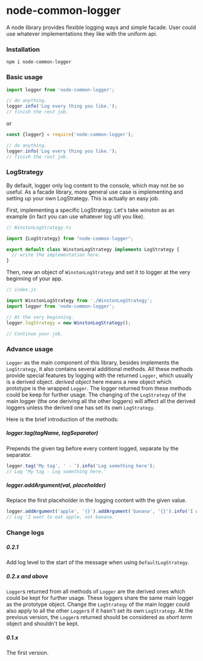 # node-common-logger
A node library provides flexible logging ways and simple facade. User could use whatever implementations they like with the uniform api.

### Installation

`npm i node-common-logger`

### Basic usage

```typescript
import logger from 'node-common-logger';

// do anything.
logger.info('Log every thing you like.');
// finish the rest job.
```
or
```javascript
const {logger} = require('node-common-logger');

// do anything.
logger.info('Log every thing you like.');
// finish the rest job.
```

### LogStrategy

By default, logger only log content to the console, which may not be so useful. As a facade library, more general use case is implementing and setting up your own LogStrategy. This is actually an easy job.

First, implementing a specific LogStrategy. Let's take _winston_ as an example (in fact you can use whatever log util you like).
```typescript
// WinstonLogStrategy.ts

import {LogStrategy} from "node-common-logger";

export default class WinstonLogStrategy implements LogStrategy {
  // write the implementation here.
}
```

Then, new an object of `WinstonLogStrategy` and set it to logger at the very beginning of your app.
```typescript
// index.js

import WinstonLogStrategy from './WinstonLogStrategy';
import logger from 'node-common-logger';

// At the very beginning.
logger.logStrategy = new WinstonLogStrategy();

// Continue your job.
```

### Advance usage

`Logger` as the main component of this library, besides implements the `LogStrategy`, it also contains several additional methods. 
All these methods provide special features by logging with the returned `Logger`, which usually is a derived object. _derived object_ here means a new object which prototype is the wrapped `Logger`.
The logger returned from these methods could be keep for further usage. 
The changing of the `LogStrategy` of the main logger (the one deriving all the other loggers) will affect all the derived loggers unless the derived one has set its own `LogStrategy`.

Here is the brief introduction of the methods:

##### logger.tag(tagName, tagSeparator)
Prepends the given tag before every content logged, separate by the separator.
```javascript
logger.tag('My tag', ' - ').info('Log something here');
// Log 'My tag - Log something here.'
```

##### logger.addArgument(val, placeholder)
Replace the first placeholder in the logging content with the given value.
```javascript
logger.addArgument('apple', '{}').addArgument('banana', '{}').info('I want to eat {}, not {}.');
// Log 'I want to eat apple, not banana.'
```

### Change logs

##### 0.2.1
Add log level to the start of the message when using `DefaultLogStrategy`.

##### 0.2.x and above
`Logger`s returned from all methods of `Logger` are the derived ones which could be kept for further usage. 
These loggers share the same main logger as the prototype object. Change the `LogStrategy` of the main logger could also apply to all the other `Logger`s if it hasn't set its own `LogStrategy`.
At the previous version, the `Logger`s returned should be considered as _short term_ object and shouldn't be kept.

##### 0.1.x
The first version.